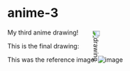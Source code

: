 # anime-3
My third anime drawing! 

This is the final drawing:
<img title="drawing" alt="drawing" src="IMG_4377.png" style="transform: rotate(90deg);">

This was the reference image:
![image](https://github.com/user-attachments/assets/1972c1be-fe9c-401e-a8d1-a8ef3f2cb8c6)
